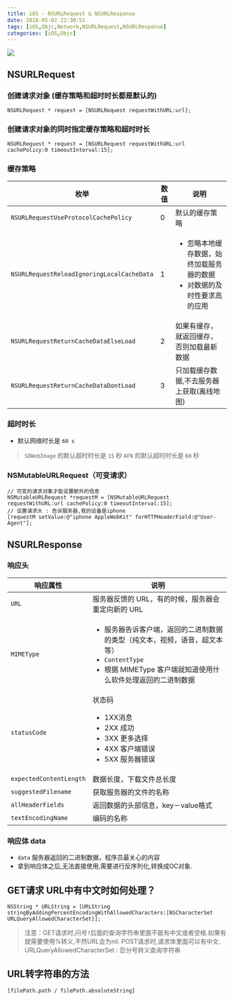 ```yaml
---
title: iOS - NSURLRequest & NSURLResponse
date: 2018-05-02 22:30:51
tags: [iOS,Objc,Network,NSURLRequest,NSURLResponse]
categories: [iOS,Objc]
---
```

![](http://p7xd6yrmx.bkt.clouddn.com/HTTP%E9%80%9A%E8%AE%AF%E8%BF%87%E7%A8%8B.png)
## NSURLRequest
### 创建请求对象 (缓存策略和超时时长都是默认的)
``` Objc
NSURLRequest * request = [NSURLRequest requestWithURL:url];
```
  ### 创建请求对象的同时指定缓存策略和超时时长
``` Objc
NSURLRequest * request = [NSURLRequest requestWithURL:url cachePolicy:0 timeoutInterval:15];
```
### 缓存策略
| 枚举 | 数值 | 说明 |
| -- | -- | -- |
| `NSURLRequestUseProtocolCachePolicy` | 0 | 默认的缓存策略 |
| `NSURLRequestReloadIgnoringLocalCacheData` | 1 | <ul><li>忽略本地缓存数据，始终加载服务器的数据</li><li>对数据的及时性要求高的应用</li></ul> |
| `NSURLRequestReturnCacheDataElseLoad` | 2 | 如果有缓存，就返回缓存，否则加载最新数据 |
| `NSURLRequestReturnCacheDataDontLoad` | 3 | 只加载缓存数据,不去服务器上获取(离线地图) |

### 超时时长
- 默认网络时长是 `60 s`
> `SDWebImage` 的默认超时时长是 `15` 秒
> `AFN` 的默认超时时长是 `60` 秒


### NSMutableURLRequest（可变请求）
``` Objc
// 可变的请求对象才能设置额外的信息
NSMutableURLRequest *requestM = [NSMutableURLRequest requestWithURL:url cachePolicy:0 timeoutInterval:15];
// 设置请求头 : 告诉服务器,我的设备是iphone
[requestM setValue:@"iphone AppleWebKit" forHTTPHeaderField:@"User-Agent"];
```
## NSURLResponse
### 响应头
| 响应属性 | 说明 |
| -- | -- |
| `URL` | 服务器反馈的 URL，有的时候，服务器会重定向新的 URL |
| `MIMEType` | <ul><li>服务器告诉客户端，返回的二进制数据的类型（纯文本，视频，语音，超文本等）</li><li>`ContentType`</li><li>根据 MIMEType 客户端就知道使用什么软件处理返回的二进制数据</li></ul> |
| `statusCode` | 状态码<br /><ul><li>1XX消息</li><li>2XX 成功</li><li>3XX 更多选择</li><li>4XX 客户端错误</li><li>5XX 服务器错误</li></ul> |
| `expectedContentLength` | 数据长度，下载文件总长度 |
| `suggestedFilename` | 获取服务器的文件的名称 |
| `allHeaderFields ` | 返回数据的头部信息，key－value格式 |
| `textEncodingName ` | 编码的名称 |

### 响应体 data
- `data` 服务器返回的二进制数据，程序员最关心的内容
- 拿到响应体之后,无法直接使用,需要进行反序列化,转换成OC对象.


## GET请求 URL中有中文时如何处理？
``` Objc
NSString * URLString = [URLString stringByAddingPercentEncodingWithAllowedCharacters:[NSCharacterSet URLQueryAllowedCharacterSet]];
```
> 注意：GET请求时,问号`?`后面的查询字符串里面不能有中文或者空格.如果有就需要使用%转义,不然URL会为nil. POST请求时,请求体里面可以有中文.
> URLQueryAllowedCharacterSet : 百分号转义查询字符串

## URL转字符串的方法
``` objc
[filePath.path / filePath.absoluteString]
```
